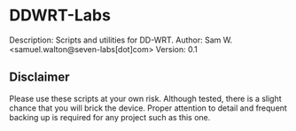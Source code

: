 # DDWRT-Labs

Description: Scripts and utilities for DD-WRT.
Author: Sam W. <samuel.walton@seven-labs[dot]com>
Version: 0.1

## Disclaimer 
Please use these scripts at your own risk. Although tested, there is a slight chance that you will brick the device. Proper attention to detail and frequent backing up is required for any project such as this one.

